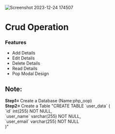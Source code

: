 ![Screenshot 2023-12-24 174507](https://github.com/Amarjit-paswan/Crud-Operation/assets/137752602/3f213cd9-2230-41d1-9342-7d5f82d2f5d5)

<h1>Crud Operation</h1>
<h3>Features</h3>
<ul>
  <li>Add Details</li>
  <li>Edit Details</li>
  <li>Delete Details</li>
  <li>Read Details</li>
  <li>Pop Modal Design</li>
</ul>
<h2>Note:</h2>
<b>Step1= </b>Create a Database (Name:php_oop)<br>
<b>Step2= </b>Create a Table "CREATE TABLE `user_data` (<br>
 			 `id` int(255) NOT NULL,<br>
  			`user_name` varchar(255) NOT NULL,<br>
  			`user_email` varchar(255) NOT NULL<br>
				)"
